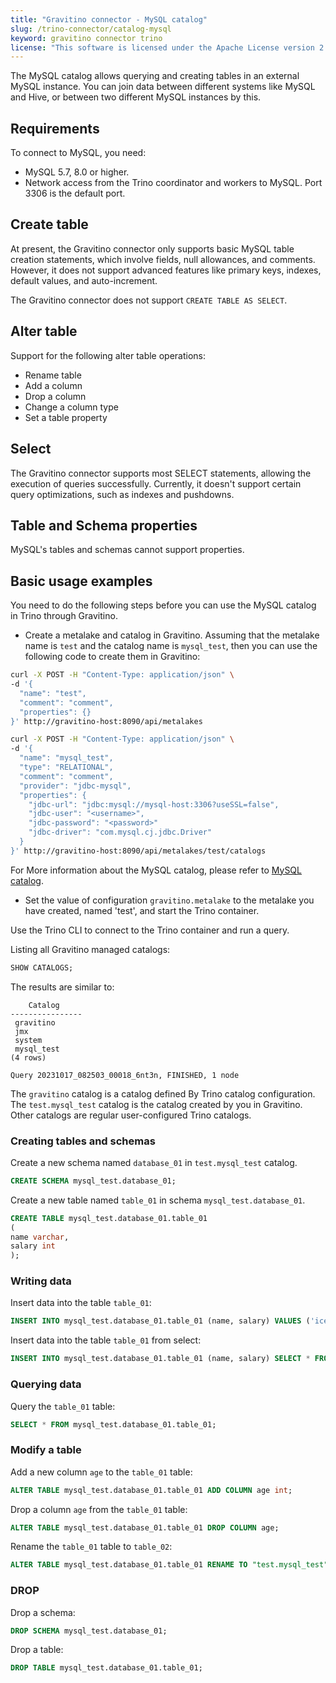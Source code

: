 ```yaml
---
title: "Gravitino connector - MySQL catalog"
slug: /trino-connector/catalog-mysql
keyword: gravitino connector trino
license: "This software is licensed under the Apache License version 2."
---
```


The MySQL catalog allows querying and creating tables in an external MySQL instance. 
You can join data between different systems like MySQL and Hive, or between two different MySQL instances by this.

## Requirements

To connect to MySQL, you need:
- MySQL 5.7, 8.0 or higher.
- Network access from the Trino coordinator and workers to MySQL. Port 3306 is the default port.

## Create table

At present, the Gravitino connector only supports basic MySQL table creation statements, which involve fields, null allowances, and comments. 
However, it does not support advanced features like primary keys, indexes, default values, and auto-increment.

The Gravitino connector does not support `CREATE TABLE AS SELECT`.

## Alter table

Support for the following alter table operations:
- Rename table
- Add a column
- Drop a column
- Change a column type
- Set a table property

## Select

The Gravitino connector supports most SELECT statements, allowing the execution of queries successfully.
Currently, it doesn't support certain query optimizations, such as indexes and pushdowns.

## Table and Schema properties

MySQL's tables and schemas cannot support properties.

## Basic usage examples

You need to do the following steps before you can use the MySQL catalog in Trino through Gravitino.

- Create a metalake and catalog in Gravitino. Assuming that the metalake name is `test` and the catalog name is `mysql_test`,
then you can use the following code to create them in Gravitino:

```bash
curl -X POST -H "Content-Type: application/json" \
-d '{
  "name": "test",
  "comment": "comment",
  "properties": {}
}' http://gravitino-host:8090/api/metalakes

curl -X POST -H "Content-Type: application/json" \
-d '{
  "name": "mysql_test",
  "type": "RELATIONAL",
  "comment": "comment",
  "provider": "jdbc-mysql",
  "properties": {
    "jdbc-url": "jdbc:mysql://mysql-host:3306?useSSL=false",
    "jdbc-user": "<username>",
    "jdbc-password": "<password>"
    "jdbc-driver": "com.mysql.cj.jdbc.Driver"
  }
}' http://gravitino-host:8090/api/metalakes/test/catalogs
```

For More information about the MySQL catalog, please refer to [MySQL catalog](../jdbc-mysql-catalog.md).

- Set the value of configuration `gravitino.metalake` to the metalake you have created, named 'test', and start the Trino container.

Use the Trino CLI to connect to the Trino container and run a query.

Listing all Gravitino managed catalogs:

```sql 
SHOW CATALOGS;
```

The results are similar to:

```text
    Catalog
----------------
 gravitino
 jmx
 system
 mysql_test
(4 rows)

Query 20231017_082503_00018_6nt3n, FINISHED, 1 node
```

The `gravitino` catalog is a catalog defined By Trino catalog configuration. 
The `test.mysql_test` catalog is the catalog created by you in Gravitino.
Other catalogs are regular user-configured Trino catalogs.

### Creating tables and schemas

Create a new schema named `database_01` in `test.mysql_test` catalog.

```sql
CREATE SCHEMA mysql_test.database_01;
```

Create a new table named `table_01` in schema `mysql_test.database_01`.

```sql
CREATE TABLE mysql_test.database_01.table_01
(
name varchar,
salary int
);
```

### Writing data

Insert data into the table `table_01`:

```sql
INSERT INTO mysql_test.database_01.table_01 (name, salary) VALUES ('ice', 12);
```

Insert data into the table `table_01` from select:

```sql
INSERT INTO mysql_test.database_01.table_01 (name, salary) SELECT * FROM "test.mysql_test".database_01.table_01;
```

### Querying data

Query the `table_01` table:

```sql
SELECT * FROM mysql_test.database_01.table_01;
```

### Modify a table

Add a new column `age` to the `table_01` table:

```sql
ALTER TABLE mysql_test.database_01.table_01 ADD COLUMN age int;
```

Drop a column `age` from the `table_01` table:

```sql
ALTER TABLE mysql_test.database_01.table_01 DROP COLUMN age;
```

Rename the `table_01` table to `table_02`:

```sql
ALTER TABLE mysql_test.database_01.table_01 RENAME TO "test.mysql_test".database_01.table_02;
```

### DROP

Drop a schema:

```sql
DROP SCHEMA mysql_test.database_01;
```

Drop a table:

```sql
DROP TABLE mysql_test.database_01.table_01;
```